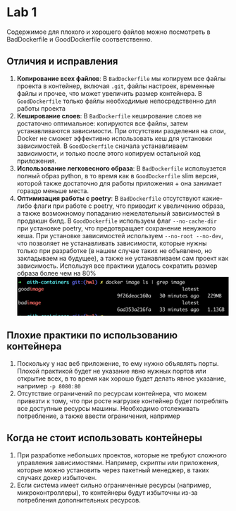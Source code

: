 # Lab 1
Содержимое для плохого и хорошего файлов можно посмотреть в BadDockerfile и GoodDockerfile соответственно.
## Отличия и исправления
1. **Копирование всех файлов**: В `BadDockerfile` мы копируем все файлы проекта в контейнер, включая `.git`, файлы настроек, временные файлы и прочее, что может увеличить размер контейнера. В `GoodDockerfile` только файлы необходимые непосредственно для работы проекта
2. **Кеширование слоев**: В `BadDockerfile` кеширование слоев не достаточно оптимальное: копируются все файлы, затем устанавливаются зависимости. При отсутствии разделения на слои, Docker не сможет эффективно использовать кеш для установки зависимостей. В `GoodDockerfile` сначала устанавливаем зависимости, и только после этого копируем остальной код приложения.
3. **Использование легковесного образа**: В `BadDockerfile` испольузется полный образ python, в то время как в `GoodDockerfile` slim версия, которой также достаточно для работы приложения + она занимает гораздо меньше места.
4. **Оптимизация работы с poetry**: В `BadDockerfile` отсутствуют какие-либо флаги при работе с poetry, что приводит к увеличению образа, а также возможномоу попаданию нежелательный зависимостей в продакшн билд. В `GoodDockerfile` используем флаг `--no-cache-dir` при установке poetry, что предотвращает сохранение ненужного кеша. При установке зависимостей используем `--no-root --no-dev`, что позволяет не устанавливать зависимости, которые нужны только при разработке (в нашем случае таких не объявлено, но закладываем на будущее), а также не устанавливаем сам проект как зависимость.
Используя все практики удалось сократить размер образа более чем на 80%
![img.png](img.png)
## Плохие практики по использованию контейнера
1. Поскольку у нас веб приложение, то ему нужно объявлять порты. Плохой практикой будет не указание явно нужных портов или открытие всех, в то время как хорошо будет делать явное указание, например `-p 8080:80`
2. Отсутствие ограничений по ресурсам контейнера, что можем привезти к тому, что при росте нагрузке контейнер будет потреблять все доступные ресурсы машины. Необходимо отслеживать потребление, а также ввести ограничения, например 
## Когда не стоит использовать контейнеры
1. При разработке небольших проектов, которые не требуют сложного управления зависимостями. Например, скрипты или приложения, которые можно установить через пакетный менеджер, в таких случаях докер избыточен.
2. Если система имеет сильно ограниченные ресурсы (например, микроконтроллеры), то контейнеры будут избыточны из-за потребления дополнительных ресурсов.
